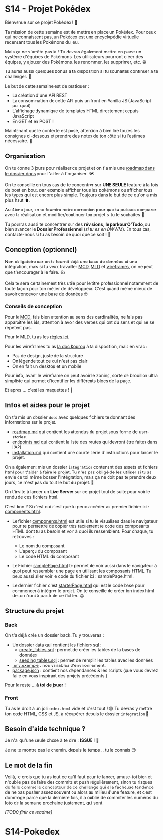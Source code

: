 # S14 - Projet Pokédex

Bienvenue sur ce projet Pokédex ! 👋

Ta mission de cette semaine est de mettre en place un Pokédex. Pour ceux qui ne connaissent pas, un Pokédex est une encyclopédie virtuelle recensant tous les Pokémons du jeu.

Mais ça ne s'arrête pas là ! Tu devras également mettre en place un système d'équipes de Pokémons. Les utilisateurs pourront créer des équipes, y ajouter des Pokémons, les renommer, les supprimer, etc. 😁

Tu auras aussi quelques bonus à ta disposition si tu souhaites continuer à te challenger. 💪

Le but de cette semaine est de pratiquer :

- La création d'une API REST
- La consommation de cette API puis un front en Vanilla JS (JavaScript pur quoi)
- L'affichage dynamique de templates HTML directement depuis JavaScript
- En GET et en POST !

Maintenant que le contexte est posé, attention à bien lire toutes les consignes ci-dessous et prendre des notes de ton côté si tu l'estimes nécessaire. 📝

## Organisation

On te donne 3 jours pour réaliser ce projet et on t'a mis une [roadmap dans le dossier docs](./docs/roadmap.md) pour t'aider à t'organiser. 🗺️

On te conseille en tous cas de te concentrer sur **UNE SEULE** feature à la fois de bout en bout, par exemple afficher tous les pokémons ou afficher tous les types qui est encore plus simple. Toujours dans le but de ce qu'on a mis plus haut ⬆️.

Au 4ème jour, on te fournira notre correction pour que tu puisses comparer avec ta réalisation et modifier/continuer ton projet si tu le souhaites 🚀

Tu pourras aussi te concentrer sur des **révisions**, **le parkour O'Todo**, ou bien avancer le **Dossier Professionnel** (_si tu es en DWWM_). En tous cas, contacte-nous si tu as besoin de quoi que ce soit ! 🤗

## Conception (optionnel)

Non obligatoire car on te fournit déjà une base de données et une intégration, mais si tu veux travailler [MCD](https://kourou.oclock.io/ressources/fiche-recap/mcd-modele-conceptuel-de-donnees/), [MLD](https://kourou.oclock.io/ressources/fiche-recap/mld/) et [wireframes](https://kourou.oclock.io/ressources/fiche-recap/wireframes-mode-demploi/), on ne peut que t'encourager à le faire. 👍

Cela te sera certainement très utile pour le titre professionnel notamment de toute façon pour ton métier de développeur. C'est quand même mieux de savoir concevoir une base de données 🤓

### Conseils de conception

Pour le [MCD](https://kourou.oclock.io/ressources/fiche-recap/mcd-modele-conceptuel-de-donnees/), fais bien attention au sens des cardinalités, ne fais pas apparaitre les ids, attention à avoir des verbes qui ont du sens et qui ne se répètent pas.

Pour le MLD, tu as les [règles ici](https://kourou.oclock.io/ressources/fiche-recap/mld/).

Pour les wireframes tu as [la doc Kourou](https://kourou.oclock.io/ressources/fiche-recap/wireframes-mode-demploi/) à ta disposition, mais en vrac :

- Pas de design, juste de la structure
- On légende tout ce qui n'est pas clair
- On en fait un desktop et un mobile

Pour info, avant le wireframe on peut avoir le zoning, sorte de brouillon ultra simpliste qui permet d'identifier les différents blocs de la page.

Et après ... c'est les maquettes ! 🎨

## Infos et aides pour le projet

On t'a mis un dossier `docs` avec quelques fichiers te donnant des informations sur le projet.

- [roadmap.md](./docs/roadmap.md) qui contient les attendus du projet sous forme de user-stories.
- [endpoints.md](./docs/endpoints.md) qui contient la liste des routes qui devront être faites dans l'API
- [installation.md](./docs/installation.md) qui contient une courte série d'instructions pour lancer le projet.

On a également mis un dossier `integration` contenant des assets et fichiers html pour t'aider à faire le projet. Tu n'es pas obligé de les utiliser si tu as envie de toi même bosser l'intégration, mais ça ne doit pas te prendre deux jours, ce n'est pas du tout le but du projet. 🎨

On t'invite à lancer un **Live Server** sur ce projet tout de suite pour voir le rendu de ces fichiers html.

C'est bon ? Si c'est oui c'est que tu peux accéder au premier fichier ici : [components.html](http://localhost:5500/docs/integration/components.html).

- Le fichier [components.html](http://localhost:5500/docs/integration/components.html) est utile si tu le visualises dans le navigateur pour te permettre de copier très facilement le code des composants HTML dont tu as besoin et voir à quoi ils ressemblent. Pour chaque, tu retrouves :
  - Le nom du composant
  - L'aperçu du composant
  - Le code HTML du composant

- Le Fichier [samplePage.html](http://localhost:5500/docs/integration/samplePage.html) te permet de voir aussi dans le navigateur à quoi peut ressembler une page en utilisant les composants HTML. Tu peux aussi aller voir le code du fichier ici : [samplePage.html](./docs/integration/samplePage.html).

- Le dernier fichier c'est [starterPage.html](./docs/integration/starterPage.html) qui est le code base pour commencer à intégrer le projet. On te conseille de créer ton index.html de ton front à partir de ce fichier. 😉

## Structure du projet

### Back

On t'a déjà créé un dossier back. Tu y trouveras :

- Un dossier data qui contient les fichiers sql :
  - [create_tables.sql](./back/data/create_tables.sql) : permet de créer les tables de la bases de données
  - [seeding_tables.sql](./back/data/seeding_tables.sql) : permet de remplir les tables avec les données
- [.env.example](./back/.env.example) : nos variables d'environnement.
- [package.json](./back/package.json) : contient nos dependances & les scripts (que vous devrez faire en vous inspirant des projets précédents.)

Pour le reste ... **à toi de jouer** !

### Front

Tu as le droit à un joli `index.html` vide et c'est tout ! 😅 Tu devras y mettre ton code HTML, CSS et JS, à récupérer depuis le dossier `integration` 🎨

## Besoin d'aide technique ?

Je n'ai qu'une seule chose à te dire : **ISSUE** ! 🚨

Je ne te montre pas le chemin, depuis le temps .. tu le connais 😏

## Le mot de la fin

Voilà, le crois que tu as tout ce qu'il faut pour te lancer, amuse-toi bien et n'oublie pas de faire des commits et push régulièrement, sinon tu risques de faire comme le concepteur de ce challenge qui a la facheuse tendance de ne pas pusher assez souvent ou alors au milieu d'une feature, et c'est dommage parce que la dernière fois, il a oublié de commiter les numéros du loto de la semaine prochaine justement, qui sont

_[TODO finir ce readme]_
# S14-Pokedex
